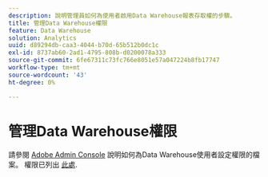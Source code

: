```yaml
---
description: 說明管理員如何為使用者啟用Data Warehouse報表存取權的步驟。
title: 管理Data Warehouse權限
feature: Data Warehouse
solution: Analytics
uuid: d89294db-caa3-4044-b70d-65b512b0dc1c
exl-id: 8737ab60-2ad1-4795-808b-d0200078a333
source-git-commit: 6fe67311c73fc766e8051e57a047224b8fb17747
workflow-type: tm+mt
source-wordcount: '43'
ht-degree: 0%

---
```


# 管理Data Warehouse權限

請參閱 [Adobe Admin Console](/help/admin/admin-console/home.md) 說明如何為Data Warehouse使用者設定權限的檔案。 權限已列出 [此處](/help/admin/admin-console/permissions/report-suite-tools.md).

